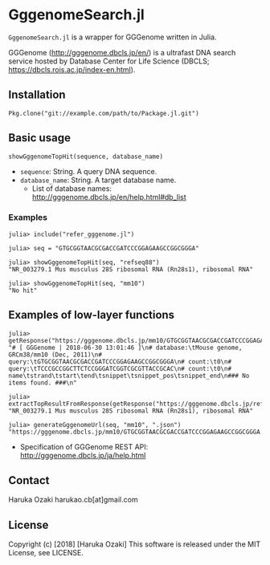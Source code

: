 # GggenomeSearch.jl

`GggenomeSearch.jl` is a wrapper for GGGenome written in Julia.

GGGenome (http://gggenome.dbcls.jp/en/) is a ultrafast DNA search service hosted by Database Center for Life Science (DBCLS; https://dbcls.rois.ac.jp/index-en.html).

## Installation

```
Pkg.clone("git://example.com/path/to/Package.jl.git")
```


## Basic usage

```
showGggenomeTopHit(sequence, database_name)
```

- `sequence`: String. A query DNA sequence.
- `database_name`: String. A target database name.
	- List of database names: http://gggenome.dbcls.jp/en/help.html#db_list

### Examples

```
julia> include("refer_gggenome.jl")

julia> seq = "GTGCGGTAACGCGACCGATCCCGGAGAAGCCGGCGGGA"

julia> showGggenomeTopHit(seq, "refseq88")
"NR_003279.1 Mus musculus 28S ribosomal RNA (Rn28s1), ribosomal RNA"

julia> showGggenomeTopHit(seq, "mm10")
"No hit"
```


## Examples of low-layer functions

```
julia> getResponse("https://gggenome.dbcls.jp/mm10/GTGCGGTAACGCGACCGATCCCGGAGAAGCCGGCGGGA.txt")
"# [ GGGenome | 2018-06-30 13:01:46 ]\n# database:\tMouse genome, GRCm38/mm10 (Dec, 2011)\n# query:\tGTGCGGTAACGCGACCGATCCCGGAGAAGCCGGCGGGA\n# count:\t0\n# query:\tTCCCGCCGGCTTCTCCGGGATCGGTCGCGTTACCGCAC\n# count:\t0\n# name\tstrand\tstart\tend\tsnippet\tsnippet_pos\tsnippet_end\n### No items found. ###\n"

julia> extractTopResultFromResponse(getResponse("https://gggenome.dbcls.jp/refseq88/GTGCGGTAACGCGACCGATCCCGGAGAAGCCGGCGGGA.txt"))
"NR_003279.1 Mus musculus 28S ribosomal RNA (Rn28s1), ribosomal RNA"

julia> generateGggenomeUrl(seq, "mm10", ".json")
"https://gggenome.dbcls.jp/mm10/GTGCGGTAACGCGACCGATCCCGGAGAAGCCGGCGGGA.json"
```

- Specification of GGGenome REST API: http://gggenome.dbcls.jp/ja/help.html

## Contact

Haruka Ozaki harukao.cb[at]gmail.com

## License

Copyright (c) [2018] [Haruka Ozaki] This software is released under the MIT License, see LICENSE.
